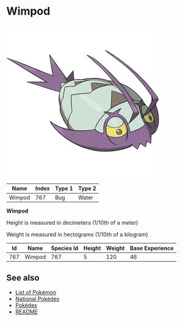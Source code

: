 # Wimpod


![Wimpod](images/767.png)

| **Name** | **Index** | **Type 1** | **Type 2** |
|----|----|----|----|
| Wimpod | 767 | Bug | Water  |

**Wimpod** 


Height is measured in decimeters (1/10th of a meter)

Weight is measured in hectograms (1/10th of a kilogram)

| **Id** | **Name** | **Species Id** | **Height** | **Weight** | **Base Experience** |
|--------|----------|----------------|------------|------------|---------------------|
| 767 | Wimpod | 767 | 5 | 120 | 46 |


## See also

- [List of Pokémon](../pokemon.md)
- [National Pokédex](../national_pokedex.md)
- [Pokédex](../pokedex.md)
- [README](../README.md)
